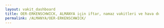 ```yaml
---
layout: vakit_dashboard
title: OER-ERKENSCHWICK, ALMANYA için iftar, namaz vakitleri ve hava durumu - ilçe/eyalet seç
permalink: /ALMANYA/OER-ERKENSCHWICK/
---
```


<script type="text/javascript">
  var GLOBAL_COUNTRY = 'ALMANYA';
  var GLOBAL_CITY = 'OER-ERKENSCHWICK';
  var GLOBAL_STATE = '';
  var lat = 72;
  var lon = 21;
</script>
